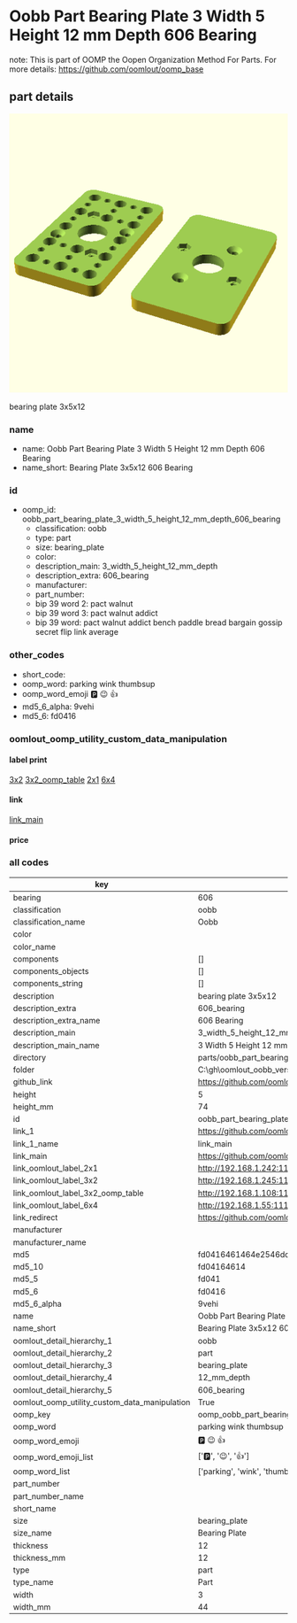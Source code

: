 # Oobb Part Bearing Plate 3 Width 5 Height 12 mm Depth 606 Bearing  

note: This is part of OOMP the Oopen Organization Method For Parts. For more details: https://github.com/oomlout/oomp_base

##  part details
  

[![](3dpr.png)](3dpr.png)

bearing plate 3x5x12



### name
* name: Oobb Part Bearing Plate 3 Width 5 Height 12 mm Depth 606 Bearing
* name_short: Bearing Plate 3x5x12 606 Bearing
### id
* oomp_id: oobb_part_bearing_plate_3_width_5_height_12_mm_depth_606_bearing
  * classification: oobb
  * type: part
  * size: bearing_plate
  * color: 
  * description_main: 3_width_5_height_12_mm_depth
  * description_extra: 606_bearing
  * manufacturer: 
  * part_number: 
  * bip 39 word 2: pact walnut
  * bip 39 word 3: pact walnut addict
  * bip 39 word: pact walnut addict bench paddle bread bargain gossip secret flip link average

### other_codes
* short_code: 
* oomp_word: parking wink thumbsup
* oomp_word_emoji :parking: :wink: :thumbsup:
* md5_6_alpha: 9vehi
* md5_6: fd0416






### oomlout_oomp_utility_custom_data_manipulation
#### label print
[3x2](http://192.168.1.245:1112/?label=oomp%209vehi)
[3x2_oomp_table](http://192.168.1.108:1112/?label=oomp%209vehi)
[2x1](http://192.168.1.242:1112/?label=oomp%209vehi)
[6x4](http://192.168.1.55:1112/?label=oomp%209vehi)    

#### link

[link_main](https://github.com/oomlout/oomlout_oobb_version_4_generated_parts/tree/main/navigation_oomp/oobb/part/bearing_plate/3_width_5_height_12_mm_depth/606_bearing/part)                              

#### price







### all codes 
| key | value |  
| --- | --- |  
| bearing | 606 |  
| classification | oobb |  
| classification_name | Oobb |  
| color |  |  
| color_name |  |  
| components | [] |  
| components_objects | [] |  
| components_string | [] |  
| description | bearing plate 3x5x12 |  
| description_extra | 606_bearing |  
| description_extra_name | 606 Bearing |  
| description_main | 3_width_5_height_12_mm_depth |  
| description_main_name | 3 Width 5 Height 12 mm Depth |  
| directory | parts/oobb_part_bearing_plate_3_width_5_height_12_mm_depth_606_bearing |  
| folder | C:\gh\oomlout_oobb_version_4_generated_parts\parts\oobb_part_bearing_plate_3_width_5_height_12_mm_depth_606_bearing |  
| github_link | https://github.com/oomlout/oomlout_oomp_part_src/tree/main/parts/oobb_part_bearing_plate_3_width_5_height_12_mm_depth_606_bearing |  
| height | 5 |  
| height_mm | 74 |  
| id | oobb_part_bearing_plate_3_width_5_height_12_mm_depth_606_bearing |  
| link_1 | https://github.com/oomlout/oomlout_oobb_version_4_generated_parts/tree/main/navigation_oomp/oobb/part/bearing_plate/3_width_5_height_12_mm_depth/606_bearing/part |  
| link_1_name | link_main |  
| link_main | https://github.com/oomlout/oomlout_oobb_version_4_generated_parts/tree/main/navigation_oomp/oobb/part/bearing_plate/3_width_5_height_12_mm_depth/606_bearing/part |  
| link_oomlout_label_2x1 | http://192.168.1.242:1112/?label=oomp%209vehi |  
| link_oomlout_label_3x2 | http://192.168.1.245:1112/?label=oomp%209vehi |  
| link_oomlout_label_3x2_oomp_table | http://192.168.1.108:1112/?label=oomp%209vehi |  
| link_oomlout_label_6x4 | http://192.168.1.55:1112/?label=oomp%209vehi |  
| link_redirect | https://github.com/oomlout/oomlout_oobb_version_4_generated_parts/tree/main/parts/oobb_bearing_plate_03_05_12_606 |  
| manufacturer |  |  
| manufacturer_name |  |  
| md5 | fd0416461464e2546dcf615006bdb4f5 |  
| md5_10 | fd04164614 |  
| md5_5 | fd041 |  
| md5_6 | fd0416 |  
| md5_6_alpha | 9vehi |  
| name | Oobb Part Bearing Plate 3 Width 5 Height 12 mm Depth 606 Bearing |  
| name_short | Bearing Plate 3x5x12 606 Bearing |  
| oomlout_detail_hierarchy_1 | oobb |  
| oomlout_detail_hierarchy_2 | part |  
| oomlout_detail_hierarchy_3 | bearing_plate |  
| oomlout_detail_hierarchy_4 | 12_mm_depth |  
| oomlout_detail_hierarchy_5 | 606_bearing |  
| oomlout_oomp_utility_custom_data_manipulation | True |  
| oomp_key | oomp_oobb_part_bearing_plate_3_width_5_height_12_mm_depth_606_bearing |  
| oomp_word | parking wink thumbsup |  
| oomp_word_emoji | :parking: :wink: :thumbsup: |  
| oomp_word_emoji_list | [':parking:', ':wink:', ':thumbsup:'] |  
| oomp_word_list | ['parking', 'wink', 'thumbsup'] |  
| part_number |  |  
| part_number_name |  |  
| short_name |  |  
| size | bearing_plate |  
| size_name | Bearing Plate |  
| thickness | 12 |  
| thickness_mm | 12 |  
| type | part |  
| type_name | Part |  
| width | 3 |  
| width_mm | 44 |  
